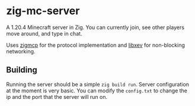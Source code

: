 # zig-mc-server

A 1.20.4 Minecraft server in Zig. You can currently join, see other players move
around, and type in chat.

Uses [zigmcp](https://github.com/regenerativep/zigmcp) for the protocol implementation
and [libxev](https://github.com/mitchellh/libxev) for non-blocking networking.

## Building

Running the server should be a simple `zig build run`. Server configuration at the
    moment is very basic. You can modify the `config.txt` to change the ip and the port
    that the server will run on.


